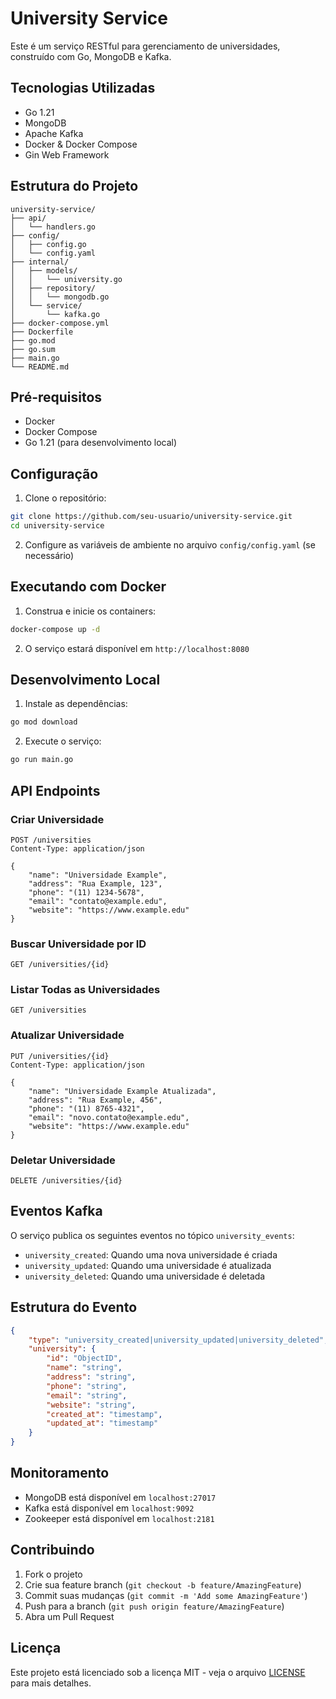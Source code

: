 # University Service

Este é um serviço RESTful para gerenciamento de universidades, construído com Go, MongoDB e Kafka.

## Tecnologias Utilizadas

- Go 1.21
- MongoDB
- Apache Kafka
- Docker & Docker Compose
- Gin Web Framework

## Estrutura do Projeto

```
university-service/
├── api/
│   └── handlers.go
├── config/
│   ├── config.go
│   └── config.yaml
├── internal/
│   ├── models/
│   │   └── university.go
│   ├── repository/
│   │   └── mongodb.go
│   └── service/
│       └── kafka.go
├── docker-compose.yml
├── Dockerfile
├── go.mod
├── go.sum
├── main.go
└── README.md
```

## Pré-requisitos

- Docker
- Docker Compose
- Go 1.21 (para desenvolvimento local)

## Configuração

1. Clone o repositório:
```bash
git clone https://github.com/seu-usuario/university-service.git
cd university-service
```

2. Configure as variáveis de ambiente no arquivo `config/config.yaml` (se necessário)

## Executando com Docker

1. Construa e inicie os containers:
```bash
docker-compose up -d
```

2. O serviço estará disponível em `http://localhost:8080`

## Desenvolvimento Local

1. Instale as dependências:
```bash
go mod download
```

2. Execute o serviço:
```bash
go run main.go
```

## API Endpoints

### Criar Universidade
```http
POST /universities
Content-Type: application/json

{
    "name": "Universidade Example",
    "address": "Rua Example, 123",
    "phone": "(11) 1234-5678",
    "email": "contato@example.edu",
    "website": "https://www.example.edu"
}
```

### Buscar Universidade por ID
```http
GET /universities/{id}
```

### Listar Todas as Universidades
```http
GET /universities
```

### Atualizar Universidade
```http
PUT /universities/{id}
Content-Type: application/json

{
    "name": "Universidade Example Atualizada",
    "address": "Rua Example, 456",
    "phone": "(11) 8765-4321",
    "email": "novo.contato@example.edu",
    "website": "https://www.example.edu"
}
```

### Deletar Universidade
```http
DELETE /universities/{id}
```

## Eventos Kafka

O serviço publica os seguintes eventos no tópico `university_events`:

- `university_created`: Quando uma nova universidade é criada
- `university_updated`: Quando uma universidade é atualizada
- `university_deleted`: Quando uma universidade é deletada

## Estrutura do Evento

```json
{
    "type": "university_created|university_updated|university_deleted",
    "university": {
        "id": "ObjectID",
        "name": "string",
        "address": "string",
        "phone": "string",
        "email": "string",
        "website": "string",
        "created_at": "timestamp",
        "updated_at": "timestamp"
    }
}
```

## Monitoramento

- MongoDB está disponível em `localhost:27017`
- Kafka está disponível em `localhost:9092`
- Zookeeper está disponível em `localhost:2181`

## Contribuindo

1. Fork o projeto
2. Crie sua feature branch (`git checkout -b feature/AmazingFeature`)
3. Commit suas mudanças (`git commit -m 'Add some AmazingFeature'`)
4. Push para a branch (`git push origin feature/AmazingFeature`)
5. Abra um Pull Request

## Licença

Este projeto está licenciado sob a licença MIT - veja o arquivo [LICENSE](LICENSE) para mais detalhes.